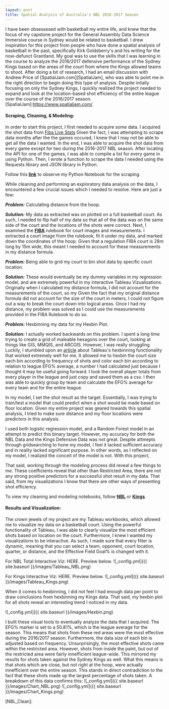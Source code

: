```yaml
---
layout: post
title: Spatial Analysis of Australia's NBL 2016-2017 Season
---
```


I have been obsessesed with basketball my entire life, and knew that the focus of my capstone project for the General Assembly Data Science Immersive course in Sydney would be related to basketball.  I drew inspiration for this project from people who have done a spatial analysis of basketball in the past, specifically Kirk Goldsberry's and his writing for the now-defunct Grantland.  My goal was to use the skills that I was learning in the course to analyze the 2016/2017 defensive performance of the Sydney Kings based on the areas of the court from where the Kings allowed teams to shoot.  After doing a bit of research, I had an email discussion with Andrew Price of [SpatialJam.com][SpatialJam], who was able to point me in the right direction to begin doing this type of analysis. Despite intially focusing on only the Sydney Kings, I quickly realized the project needed to expand and look at the location-based shot efficiency of the entire league over the course of the 2016/2017 season. 
[SpatialJam]:https://www.spatialjam.com/

#### Scraping, Cleaning, & Modeling:

In order to start this project, I first needed to acquire some data.  I acquired the shot data from [Fiba Live Stats][Fibalive] Given the fact, I was attempting to scrape data months after the the games occured, I knew that I may not be able to get all the data I wanted.  In the end, I was able to acquire the shot data from every game except for two during the 2016-2017 NBL season.  After locating the API for one of the games, I was able to compile a list for every game in using Python.  Then, I wrote a function to scrape the data I needed using the Requests library and JSON library in Python.  

Follow this **[link][Scrape]** to observe my Python Notebook for the scraping.

[Scrape]:https://github.com/ericnesi/capstone-eric/blob/master/all_nbl/NBL_Data_Scrape.ipynb
[Fibalive]:http://www.fibalivestats.com/u/NBL/314691/

While cleaning and performing an exploratory data analysis on the data, I encountered a few crucial issues which I needed to resolve.  Here are just a few:

***Problem:*** Calculating distance from the hoop.

***Solution:***  My data as extracted was on plotted on a full basketball court.  As such, I needed to flip half of my data so that all of the data was on the same side of the court and the locations of the shots were correct.  Next, I examined the **[FIBA][FIBA_Rules]** rulebook for court images and measurements.  I extracted a court image from the rulebook, fit it under my data, and marked down the coordinates of the hoop.  Given that a regulation FIBA court is 28m long by 15m wide, this meant I needed to account for these measurements in my distance formula.    

[FIBA_Rules]:http://www.fiba.com/en/Module/c9dad82f-01af-45e0-bb85-ee4cf50235b4/1faaa885-7478-4f87-ae5a-45b2c5939e96

***Problem:*** Being able to grid my court to bin shot data by specific court location.  

***Solution:*** These would eventually be my dummy variables in my regression model, and are extremely powerful in my interactive Tableau Vizualisations.  Originally when I calculated my distance formula, I did not account for the measurements of the court, so my Given the fact that my original distance formula did not account for the size of the court in meters, I could not figure out a way to break the court down into logical areas. Once I had my distance, my problem was solved as I could use the measurements provided in the FIBA Rulebook to do so.

***Problem:*** Hexbinning my data for my Hexbin Plot. 

***Solution:*** I actually worked backwards on this problem.  I spent a long time trying to create a grid of maleable hexagons over the court, looking at things like GIS, MMQIS, and ARCGIS. However, I was really struggling. Luckily, I stumbled upon an [article][hexbin_article] about Tableau's hexbinning functionality that worked extremely well for me.  It allowed me to hexbin the court size each bin according to frequency of shots and color each bin according to relation to league EFG% average, a number I had calculated just because I thought it may be useful going forward.  I took the overall player totals from every player in the league and just copy and saved them as a csv.  I then was able to quickly group by team and calculate the EFG% average for every team and for the entire league.   

[hexbin_article]:https://www.theinformationlab.co.uk/2015/05/12/hexbins-in-tableau/

In my model, I set the shot result as the target. Essentially, I was trying to train/test a model that could predict when a shot would be made based on floor location.  Given my entire project was geared towards this spatial analysis, I tried to make sure distance and my floor locations were predictors in this analysis.  

I used both logistic regression model, and a Random Forest model in an attempt to predict this binary target.  However, my accuracy for both the NBL Data and the Kings Defensive Data was not great.  Despite attmepts through gridsearching to hone my model, I feel it lacked sufficient accuracy and in reality lacked significant purpose. In other words, as I reflected on my model, I realized the conceit of the model is not.  With this project, 

That said, working through the modeling process did reveal a few things to me.  These coefficients reveal that other than Restricted Area, there are not any strong positive predictors for a successful shot result in my data.  That said, from my visualizations I know that there are other ways of presenting shot efficiency. 

To view my cleaning and modeling notebooks, follow **[NBL][NBL_Model]** or **[Kings][Kings_Model]**.

[NBL_Model]:https://github.com/ericnesi/capstone-eric/blob/master/all_nbl/Model_NBL_Data.ipynb
[Kings_Model]:https://github.com/ericnesi/capstone-eric/blob/master/kings/Kings_Data.ipynb

#### Results and Visualization:

The crown jewels of my project are my Tableau workbooks, which allowed me to visualize my data on a basketball court. Using the powerful functionality of Tableau, I was able to clearly visualize the most efficient shots based on location on the court. Furthermore, I knew I wanted my visualizations to be interactive.  As such, I made sure that every filter is dynamic, meaning that you can select a team, opponent, court location, quarter, or distance, and the Effective Field Goal% is changed with it.

For NBL Total Interactive Viz: HERE. Preview below.
![_config.yml]({{ site.baseurl }}/images/Tableau_NBL.png)

For Kings Interactive Viz: HERE. Preview below. 
![_config.yml]({{ site.baseurl }}/images/Tableau_Kings.png)

When it comes to hexbinning, I did not feel I had enough data per point to draw conclusions from hexbinning my Kings data. That said, my hexbin plot for all shots reveal an interesting trend I noticed in my data.

![_config.yml]({{ site.baseurl }}/images/Hexbin.png)

I built these visual tools to eventually analyze the data that I acquired. The EFG% marker is set to a 50.81%, which is the league average for the season.  This means that shots from these red areas were the most effective during the 2016/2017 season.  Furthermore, the data size of each bin is adjusted based on frequency.  Unsurprisingly, the most effective shots came within the restricted area.  However, shots from inside the paint, but out of the restricted area were fairly innefficient league-wide.  This mirrored my results for shots taken against the Sydney Kings as well.  What this means is that shots which are close, but not right at the hoop, were actually innefficient over the entire season. This stands in direct contradiction to the fact that these shots made up the largest percentage of shots taken. A breakdown of this data confirms this:
![_config.yml]({{ site.baseurl }}/images/Chart_NBL.png)
![_config.yml]({{ site.baseurl }}/images/Chart_Kings.png)













[NBL_Clean]:

